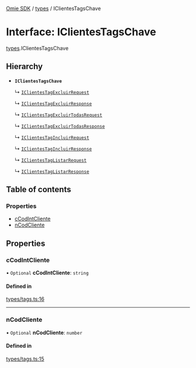 [Omie SDK](../README.md) / [types](../modules/types.md) / IClientesTagsChave

# Interface: IClientesTagsChave

[types](../modules/types.md).IClientesTagsChave

## Hierarchy

- **`IClientesTagsChave`**

  ↳ [`IClientesTagExcluirRequest`](types.IClientesTagExcluirRequest.md)

  ↳ [`IClientesTagExcluirResponse`](types.IClientesTagExcluirResponse.md)

  ↳ [`IClientesTagExcluirTodasRequest`](types.IClientesTagExcluirTodasRequest.md)

  ↳ [`IClientesTagExcluirTodasResponse`](types.IClientesTagExcluirTodasResponse.md)

  ↳ [`IClientesTagIncluirRequest`](types.IClientesTagIncluirRequest.md)

  ↳ [`IClientesTagIncluirResponse`](types.IClientesTagIncluirResponse.md)

  ↳ [`IClientesTagListarRequest`](types.IClientesTagListarRequest.md)

  ↳ [`IClientesTagListarResponse`](types.IClientesTagListarResponse.md)

## Table of contents

### Properties

- [cCodIntCliente](types.IClientesTagsChave.md#ccodintcliente)
- [nCodCliente](types.IClientesTagsChave.md#ncodcliente)

## Properties

### cCodIntCliente

• `Optional` **cCodIntCliente**: `string`

#### Defined in

[types/tags.ts:16](https://github.com/lucas-bogos/omie-sdk/blob/f0ca102/src/types/tags.ts#L16)

___

### nCodCliente

• `Optional` **nCodCliente**: `number`

#### Defined in

[types/tags.ts:15](https://github.com/lucas-bogos/omie-sdk/blob/f0ca102/src/types/tags.ts#L15)
